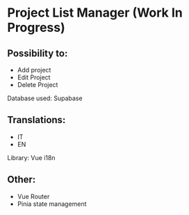 # Project List Manager (Work In Progress)

## Possibility to:

- Add project
- Edit Project
- Delete Project

Database used: Supabase

## Translations:
- IT
- EN

Library: Vue i18n

## Other:
- Vue Router
- Pinia state management
